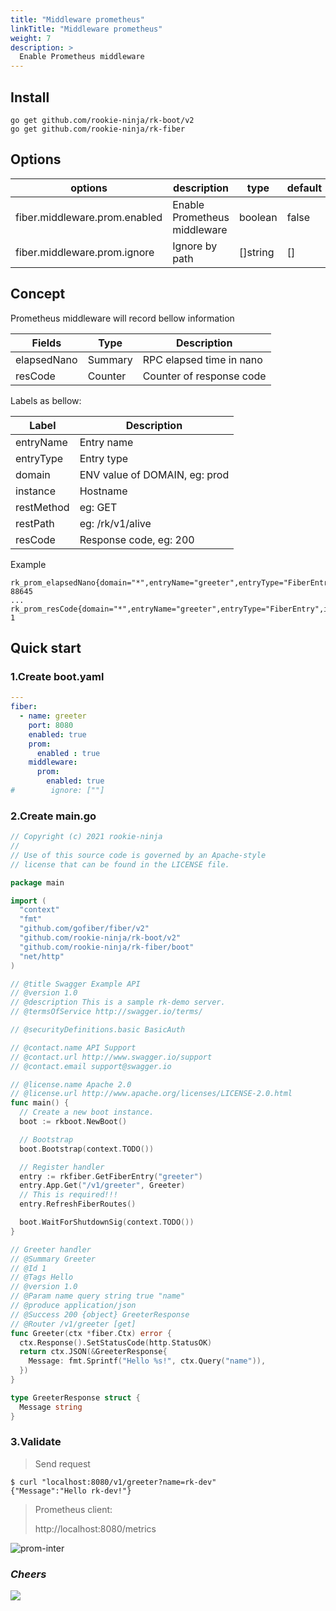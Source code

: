 ```yaml
---
title: "Middleware prometheus"
linkTitle: "Middleware prometheus"
weight: 7
description: >
  Enable Prometheus middleware
---
```


## Install
```shell script
go get github.com/rookie-ninja/rk-boot/v2
go get github.com/rookie-ninja/rk-fiber
```

## Options
| options                      | description                  | type     | default |
|------------------------------|------------------------------|----------|---------|
| fiber.middleware.prom.enabled | Enable Prometheus middleware | boolean  | false   |
| fiber.middleware.prom.ignore  | Ignore by path               | []string | []      |

## Concept
Prometheus middleware will record bellow information

| Fields      | Type    | Description              |
|-------------|---------|--------------------------|
| elapsedNano | Summary | RPC elapsed time in nano |
| resCode     | Counter | Counter of response code |

Labels as bellow:

| Label      | Description                   |
|------------|-------------------------------|
| entryName  | Entry name                    |
| entryType  | Entry type                    |
| domain     | ENV value of DOMAIN, eg: prod |
| instance   | Hostname                      |
| restMethod | eg: GET                       |
| restPath   | eg: /rk/v1/alive              |
| resCode    | Response code, eg: 200        |

Example

```shell
rk_prom_elapsedNano{domain="*",entryName="greeter",entryType="FiberEntry",instance="lark.local",resCode="200",restMethod="GET",restPath="/v1/greeter",quantile="0.5"} 88645
...
rk_prom_resCode{domain="*",entryName="greeter",entryType="FiberEntry",instance="lark.local",resCode="200",restMethod="GET",restPath="/v1/greeter"} 1
```

## Quick start
### 1.Create boot.yaml
```yaml
---
fiber:
  - name: greeter
    port: 8080
    enabled: true
    prom:
      enabled : true
    middleware:
      prom:
        enabled: true
#        ignore: [""]
```

### 2.Create main.go
```go
// Copyright (c) 2021 rookie-ninja
//
// Use of this source code is governed by an Apache-style
// license that can be found in the LICENSE file.

package main

import (
  "context"
  "fmt"
  "github.com/gofiber/fiber/v2"
  "github.com/rookie-ninja/rk-boot/v2"
  "github.com/rookie-ninja/rk-fiber/boot"
  "net/http"
)

// @title Swagger Example API
// @version 1.0
// @description This is a sample rk-demo server.
// @termsOfService http://swagger.io/terms/

// @securityDefinitions.basic BasicAuth

// @contact.name API Support
// @contact.url http://www.swagger.io/support
// @contact.email support@swagger.io

// @license.name Apache 2.0
// @license.url http://www.apache.org/licenses/LICENSE-2.0.html
func main() {
  // Create a new boot instance.
  boot := rkboot.NewBoot()

  // Bootstrap
  boot.Bootstrap(context.TODO())

  // Register handler
  entry := rkfiber.GetFiberEntry("greeter")
  entry.App.Get("/v1/greeter", Greeter)
  // This is required!!!
  entry.RefreshFiberRoutes()

  boot.WaitForShutdownSig(context.TODO())
}

// Greeter handler
// @Summary Greeter
// @Id 1
// @Tags Hello
// @version 1.0
// @Param name query string true "name"
// @produce application/json
// @Success 200 {object} GreeterResponse
// @Router /v1/greeter [get]
func Greeter(ctx *fiber.Ctx) error {
  ctx.Response().SetStatusCode(http.StatusOK)
  return ctx.JSON(&GreeterResponse{
    Message: fmt.Sprintf("Hello %s!", ctx.Query("name")),
  })
}

type GreeterResponse struct {
  Message string
}
```

### 3.Validate
> Send request

```shell script
$ curl "localhost:8080/v1/greeter?name=rk-dev"
{"Message":"Hello rk-dev!"}
```

> Prometheus client:
>
> http://localhost:8080/metrics

![prom-inter](/rk-boot/user-guide/gin/basic/gin-prom-inter.png)

### _**Cheers**_
![](/rk-boot/user-guide/cheers.png)
